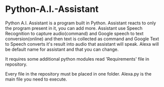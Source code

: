 # Python-A.I.-Assistant

Python A.I. Assistant is a program built in Python.
Assistant reacts to only the program present in it, you can add more.
Assistant use Speech Recognition to capture audio(command) and Google speech to text conversion(online) and then text is collected as command and Google Text to Speech converts it's result into audio that assistant will speak.
Alexa will be default name for assistant and that you can change.

It requires some additional python modules read 'Requirements' file in repository.

Every file in the repository must be placed in one folder.
Alexa.py is the main file you need to execute.
